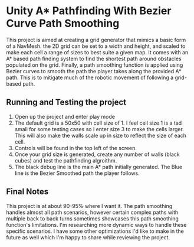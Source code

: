 # Unity A* Pathfinding With Bezier Curve Path Smoothing
This project is aimed at creating a grid generator that mimics a basic form of a NavMesh. the 2D grid can be set to a width and height, and scaled to make each cell a range of sizes to best suite a given map. It comes with an A* based path finding system to find the shortest path around obstacles populated on the grid. Finally, a path smoothing function is applied using Bezier curves to smooth the path the player takes along the provided A* path. This is to mitigate much of the robotic movement of following a grid-based path. 

## Running and Testing the project
1. Open up the project and enter play mode
2. The default grid is a 50x50 with cell size of 1. I feel cell size 1 is a tad small for some testing cases so I enter size 3 to make the cells larger. This will also make the walls scale up in size to reflect the size of each cell.
3. Controls will be found in the top left of the screen.
4. Once your grid size is generated, create any number of walls (black cubes) and test the pathfinding algroithm.
5. The black debug line is the main A* path initially generated. The Blue line is the Bezier Smoothed path the player follows.

## Final Notes
This project is at about 90-95% where I want it. The path smoothing handles almost all path scenarios, however certain complex paths with multiple back to back turns sometimes showcases this path smoothing function's limitations. I'm researching more dynamic ways to handle these specific scenarios. I have some other optimizations I'd like to make in the future as well which I'm happy to share while reviewing the project.

